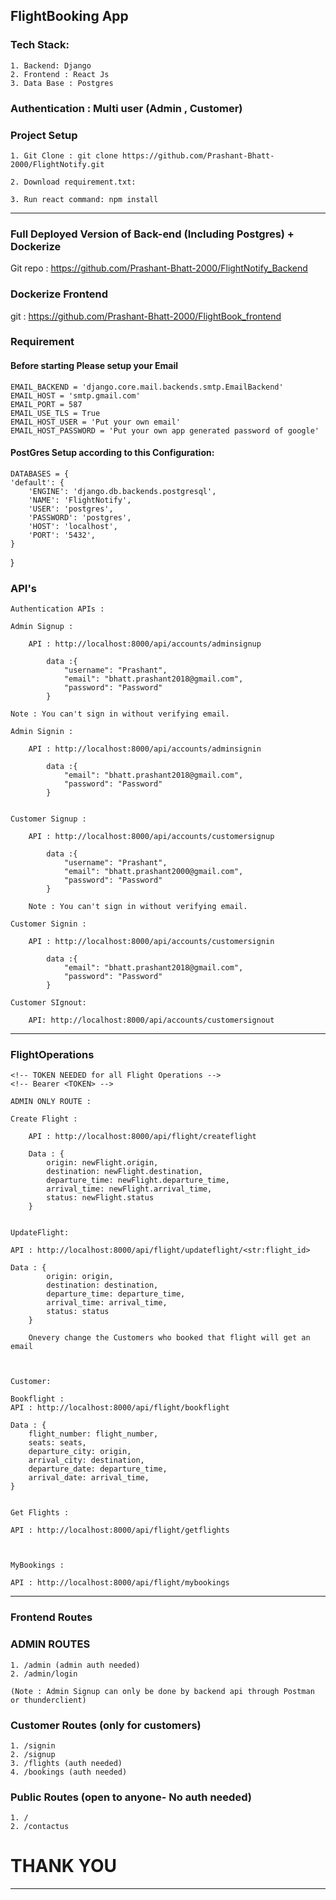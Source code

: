 ## FlightBooking App

### Tech Stack: 

    1. Backend: Django 
    2. Frontend : React Js
    3. Data Base : Postgres


### Authentication : Multi user (Admin , Customer)

### Project Setup 

    1. Git Clone : git clone https://github.com/Prashant-Bhatt-2000/FlightNotify.git

    2. Download requirement.txt: 

    3. Run react command: npm install


---

### Full Deployed Version of Back-end (Including Postgres) + Dockerize
Git repo : https://github.com/Prashant-Bhatt-2000/FlightNotify_Backend

### Dockerize Frontend
git : https://github.com/Prashant-Bhatt-2000/FlightBook_frontend

### Requirement 

#### Before starting Please setup your Email

    EMAIL_BACKEND = 'django.core.mail.backends.smtp.EmailBackend'
    EMAIL_HOST = 'smtp.gmail.com'
    EMAIL_PORT = 587
    EMAIL_USE_TLS = True
    EMAIL_HOST_USER = 'Put your own email'
    EMAIL_HOST_PASSWORD = 'Put your own app generated password of google'

#### PostGres Setup according to this Configuration:

    DATABASES = {
    'default': {
        'ENGINE': 'django.db.backends.postgresql',
        'NAME': 'FlightNotify',
        'USER': 'postgres',  
        'PASSWORD': 'postgres',  
        'HOST': 'localhost',
        'PORT': '5432', 
    }
}


### API's

    Authentication APIs : 

    Admin Signup : 

        API : http://localhost:8000/api/accounts/adminsignup

            data :{ 
                "username": "Prashant", 
                "email": "bhatt.prashant2018@gmail.com", 
                "password": "Password"
            }
    
    Note : You can't sign in without verifying email.

    Admin Signin : 

        API : http://localhost:8000/api/accounts/adminsignin

            data :{ 
                "email": "bhatt.prashant2018@gmail.com", 
                "password": "Password"
            }

    
    Customer Signup : 

        API : http://localhost:8000/api/accounts/customersignup

            data :{ 
                "username": "Prashant", 
                "email": "bhatt.prashant2000@gmail.com", 
                "password": "Password"
            }
    
        Note : You can't sign in without verifying email.
    
    Customer Signin : 

        API : http://localhost:8000/api/accounts/customersignin

            data :{ 
                "email": "bhatt.prashant2018@gmail.com", 
                "password": "Password"
            }


<!-- TOKEN NEEDED FOR SIGNOUT -->
 <!-- Bearer <TOKEN> -->
    Customer SIgnout: 

        API: http://localhost:8000/api/accounts/customersignout
---



### FlightOperations

    <!-- TOKEN NEEDED for all Flight Operations -->
    <!-- Bearer <TOKEN> -->

    ADMIN ONLY ROUTE : 

    Create Flight : 
             
        API : http://localhost:8000/api/flight/createflight

        Data : { 
            origin: newFlight.origin,
            destination: newFlight.destination,
            departure_time: newFlight.departure_time,
            arrival_time: newFlight.arrival_time,
            status: newFlight.status
        }


    UpdateFlight: 

    API : http://localhost:8000/api/flight/updateflight/<str:flight_id>

    Data : { 
            origin: origin,
            destination: destination,
            departure_time: departure_time,
            arrival_time: arrival_time,
            status: status
        }

        Onevery change the Customers who booked that flight will get an email


    
    Customer: 

    Bookflight : 
    API : http://localhost:8000/api/flight/bookflight

    Data : { 
        flight_number: flight_number,
        seats: seats,
        departure_city: origin,
        arrival_city: destination,
        departure_date: departure_time,
        arrival_date: arrival_time,
    }


    Get Flights : 

    API : http://localhost:8000/api/flight/getflights



    MyBookings : 

    API : http://localhost:8000/api/flight/mybookings

----

### Frontend Routes

### ADMIN ROUTES

    1. /admin (admin auth needed)
    2. /admin/login

    (Note : Admin Signup can only be done by backend api through Postman or thunderclient)

### Customer Routes (only for customers)

    1. /signin
    2. /signup
    3. /flights (auth needed)
    4. /bookings (auth needed)

### Public Routes (open to anyone- No auth needed)

    1. /
    2. /contactus

# THANK YOU


---
